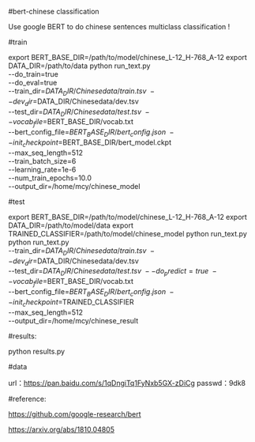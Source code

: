 #bert-chinese classification

Use google BERT to do chinese sentences multiclass classification !

#train

export BERT_BASE_DIR=/path/to/model/chinese_L-12_H-768_A-12
export DATA_DIR=/path/to/data
python run_text.py \
  --do_train=true \
  --do_eval=true \
  --train_dir=$DATA_DIR/Chinesedata/train.tsv \
  --dev_dir=$DATA_DIR/Chinesedata/dev.tsv \
  --test_dir=$DATA_DIR/Chinesedata/test.tsv \
  --vocab_file=$BERT_BASE_DIR/vocab.txt \
  --bert_config_file=$BERT_BASE_DIR/bert_config.json \
  --init_checkpoint=$BERT_BASE_DIR/bert_model.ckpt \
  --max_seq_length=512 \
  --train_batch_size=6 \
  --learning_rate=1e-6 \
  --num_train_epochs=10.0 \
  --output_dir=/home/mcy/chinese_model

#test

export BERT_BASE_DIR=/path/to/model/chinese_L-12_H-768_A-12
export DATA_DIR=/path/to/model/data
export TRAINED_CLASSIFIER=/path/to/model/chinese_model
python run_text.py \
python run_text.py \
  --train_dir=$DATA_DIR/Chinesedata/train.tsv \
  --dev_dir=$DATA_DIR/Chinesedata/dev.tsv \
  --test_dir=$DATA_DIR/Chinesedata/test.tsv \
  --do_predict=true \
  --vocab_file=$BERT_BASE_DIR/vocab.txt \
  --bert_config_file=$BERT_BASE_DIR/bert_config.json \
  --init_checkpoint=$TRAINED_CLASSIFIER \
  --max_seq_length=512 \
  --output_dir=/home/mcy/chinese_result
 
#results:

python results.py

#data

url：https://pan.baidu.com/s/1qDngiTq1FyNxb5GX-zDiCg 
passwd：9dk8 

#reference:

https://github.com/google-research/bert

https://arxiv.org/abs/1810.04805










